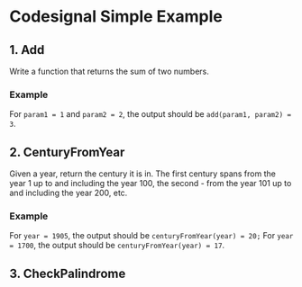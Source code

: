 # Codesignal Simple Example

## 1. Add

Write a function that returns the sum of two numbers.
### Example

For `param1 = 1` and `param2 = 2`, the output should be
`add(param1, param2) = 3`.

## 2. CenturyFromYear
Given a year, return the century it is in. The first century spans from the year 1 up to and including the year 100, the second - from the year 101 up to and including the year 200, etc.
### Example

For `year = 1905`, the output should be
`centuryFromYear(year) = 20;`
For `year = 1700`, the output should be
`centuryFromYear(year) = 17`.

## 3. CheckPalindrome

